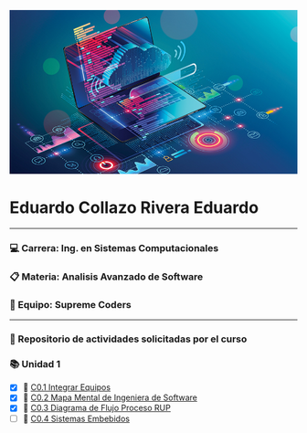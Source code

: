 ![Software](/img/Software.jpg)
#  Eduardo Collazo Rivera Eduardo 
___
###   :computer: Carrera: Ing. en Sistemas Computacionales
###  :clipboard: Materia: Analisis Avanzado de Software
###   :trident: Equipo: Supreme Coders
___
###  :file_folder: Repositorio de actividades solicitadas por el curso 
###  :books: Unidad 1
- [x] :pencil: [C0.1 Integrar Equipos](blog/C01.EduardoCollazo_Supreme_Coders.md) 
- [x] :pencil: [C0.2 Mapa Mental de Ingeniera de Software](blog/C0.2_EduardoCollazo_Supreme_Coders_.md) 
- [x] :pencil: [C0.3 Diagrama de Flujo Proceso RUP](blog/C0.3_EduardoCollazo_Supreme_Coders.md) 
- [ ]  :pencil: [C0.4 Sistemas Embebidos](blog/C0.4_EduardoCollazo_Supreme_Coders.md) 